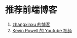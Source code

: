 # 推荐前端博客

1. [zhangxinxu 的博客](https://www.zhangxinxu.com/)
2. [Kevin Powell 的 Youtube 视频](https://www.youtube.com/@KevinPowell)

